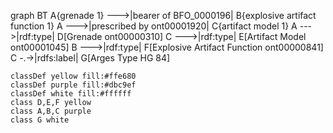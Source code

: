 graph BT
        A{grenade 1} --->|bearer of BFO_0000196| B{explosive artifact 
        function 1}
        A --->|prescribed by ont00001920| C{artifact model 1}
        A --->|rdf:type| D[Grenade
        ont00000310]
        C --->|rdf:type| E[Artifact Model
        ont00001045]
        B --->|rdf:type| F[Explosive Artifact Function
        ont00000841]
        C -.->|rdfs:label| G[Arges Type HG 84]

    classDef yellow fill:#ffe680
    classDef purple fill:#dbc9ef
    classDef white fill:#ffffff
    class D,E,F yellow
    class A,B,C purple
    class G white
